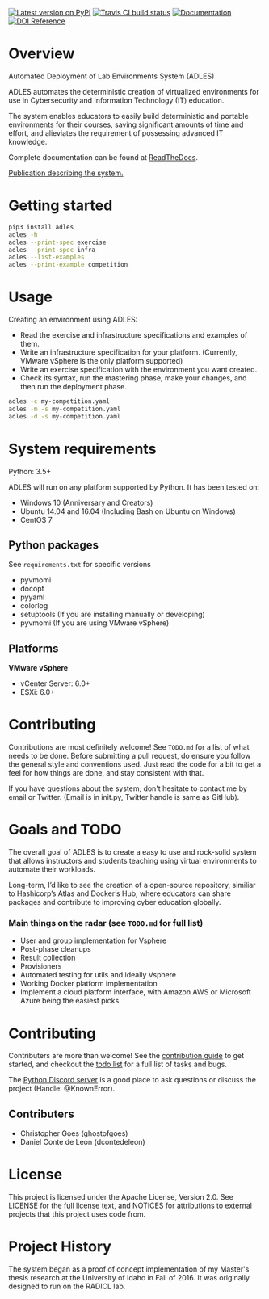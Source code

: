 
[![Latest version on PyPI](https://badge.fury.io/py/ADLES.svg)](https://pypi.org/project/ADLES/)
[![Travis CI build status](https://travis-ci.org/GhostofGoes/ADLES.svg?branch=master)](https://travis-ci.org/GhostofGoes/ADLES)
[![Documentation](https://readthedocs.org/projects/adles/badge/)](http://adles.readthedocs.io/en/latest/)
[![DOI Reference](https://zenodo.org/badge/68841026.svg)](https://zenodo.org/badge/latestdoi/68841026)


# Overview
Automated Deployment of Lab Environments System (ADLES)

ADLES automates the deterministic creation of virtualized environments for use
in Cybersecurity and Information Technology (IT) education.

The system enables educators to easily build deterministic and portable
environments for their courses, saving significant amounts of time and effort,
and alieviates the requirement of possessing advanced IT knowledge.


Complete documentation can be found at [ReadTheDocs](https://adles.readthedocs.io).

[Publication describing the system.](https://doi.org/10.1016/j.cose.2017.12.007)


# Getting started
```bash
pip3 install adles
adles -h
adles --print-spec exercise
adles --print-spec infra
adles --list-examples
adles --print-example competition
```


# Usage
Creating an environment using ADLES:
* Read the exercise and infrastructure specifications and examples of them.
* Write an infrastructure specification for your platform. (Currently, VMware vSphere is the only platform supported)
* Write an exercise specification with the environment you want created.
* Check its syntax, run the mastering phase, make your changes, and then run the deployment phase.

```bash
adles -c my-competition.yaml
adles -m -s my-competition.yaml
adles -d -s my-competition.yaml
```


# System requirements

Python: 3.5+

ADLES will run on any platform supported by Python. It has been tested on:

* Windows 10 (Anniversary and Creators)
* Ubuntu 14.04 and 16.04 (Including Bash on Ubuntu on Windows)
* CentOS 7


## Python packages
See ``requirements.txt`` for specific versions
* pyvmomi
* docopt
* pyyaml
* colorlog
* setuptools (If you are installing manually or developing)
* pyvmomi (If you are using VMware vSphere)


## Platforms
**VMware vSphere**
* vCenter Server: 6.0+
* ESXi: 6.0+


# Contributing
Contributions are most definitely welcome! See ``TODO.md`` for a list of what needs to be done.
Before submitting a pull request, do ensure you follow the general style and conventions used.
Just read the code for a bit to get a feel for how things are done, and stay consistent with that.

If you have questions about the system, don't hesitate to contact me by email or Twitter.
(Email is in init.py, Twitter handle is same as GitHub).


# Goals and TODO
The overall goal of ADLES is to create a easy to use and rock-solid system that allows instructors
and students teaching using virtual environments to automate their workloads.

Long-term, I’d like to see the creation of a open-source repository, similiar to
Hashicorp’s Atlas and Docker’s Hub, where educators can share packages
and contribute to improving cyber education globally.


### Main things on the radar (see ``TODO.md`` for full list)

* User and group implementation for Vsphere
* Post-phase cleanups
* Result collection
* Provisioners
* Automated testing for utils and ideally Vsphere
* Working Docker platform implementation
* Implement a cloud platform interface, with Amazon AWS or Microsoft Azure being the easiest picks


# Contributing
Contributers are more than welcome!
See the [contribution guide](CONTRIBUTING.md) to get started,
and checkout the [todo list](TODO.md) for a full list of tasks and bugs.

The [Python Discord server](https://discord.gg/python) is a good place
to ask questions or discuss the project (Handle: @KnownError).

## Contributers
* Christopher Goes (ghostofgoes)
* Daniel Conte de Leon (dcontedeleon)


# License
This project is licensed under the Apache License, Version 2.0. See
LICENSE for the full license text, and NOTICES for attributions to
external projects that this project uses code from.


# Project History
The system began as a proof of concept implementation of my Master's thesis research at the
University of Idaho in Fall of 2016. It was originally designed to run on the RADICL lab.
